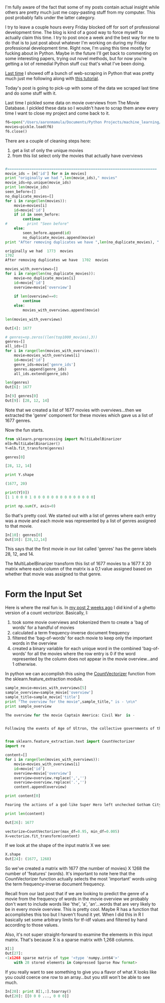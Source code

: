 I'm fully aware of the fact that some of my posts contain actual insight while others are pretty much just me copy-pasting stuff from my computer.  This post probably falls under the latter category.  

I try to leave a couple hours every Friday blocked off for sort of professional development time.  The blog is kind of a good way to force myself to actually claim this time.  I try to post once a week and the best way for me to do that is to just post about whatever I'm working on during my Friday professional development time.  Right now, I'm using this time mostly for fucking about in Python.  Maybe in the future I'll get back to commenting on some interesting papers, trying out novel methods, but for now you're getting a lot of remedial Python stuff cuz that's what I've been doing.

[Last time](https://aaronmams.github.io/Machine-Learning-Pipelines-3-Data-streams/) I showed off a bunch of web-scraping in Python that was pretty much just me following along with [this tutorial](https://spandan-madan.github.io/DeepLearningProject/).

Today's post is going to pick-up with some of the data we scraped last time and do some stuff with it. 

Last time I pickled some data on movie overviews from The Movie Database.  I pickled these data so I wouldn't have to scrap them anew every time I want to close my project and come back to it.

```python
f6=open("/Users/aaronmamula/Documents/Python Projects/machine_learning/Movies/movies_for_posters",'rb')
movies=pickle.load(f6)
f6.close()

```

There are a couple of cleaning steps here: 

1. get a list of only the unique movies
2. from this list select only the movies that actually have overviews

```python

#====================================================================
movie_ids = [m['id'] for m in movies]
print "originally we had ",len(movie_ids)," movies"
movie_ids=np.unique(movie_ids)
print len(movie_ids)
seen_before=[]
no_duplicate_movies=[]
for i in range(len(movies)):
    movie=movies[i]
    id=movie['id']
    if id in seen_before:
        continue
#         print "Seen before"
    else:
        seen_before.append(id)
        no_duplicate_movies.append(movie)
print "After removing duplicates we have ",len(no_duplicate_movies), " movies"

originally we had  1773  movies
1702
After removing duplicates we have  1702  movies

movies_with_overviews=[]
for i in range(len(no_duplicate_movies)):
    movie=no_duplicate_movies[i]
    id=movie['id']
    overview=movie['overview']
    
    if len(overview)==0:
        continue
    else:
        movies_with_overviews.append(movie)
        
len(movies_with_overviews)

Out[4]: 1677

# genres=np.zeros((len(top1000_movies),3))
genres=[]
all_ids=[]
for i in range(len(movies_with_overviews)):
    movie=movies_with_overviews[i]
    id=movie['id']
    genre_ids=movie['genre_ids']
    genres.append(genre_ids)
    all_ids.extend(genre_ids)

len(genres)
Out[6]: 1677

In[9] genres[0]
Out[9]: [28, 12, 14]
```

Note that we created a list of 1677 movies with overviews...then we extracted the 'genre' component for these movies which gave us a list of 1677 genres.

Now the fun starts.

```python
from sklearn.preprocessing import MultiLabelBinarizer
mlb=MultiLabelBinarizer()
Y=mlb.fit_transform(genres)

genres[0]

[28, 12, 14]

print Y.shape

(1677, 20)

print(Y[0])
[1 1 0 0 0 1 0 0 0 0 0 0 0 0 0 0 0 0 0 0]

print np.sum(Y, axis=0)


```

So that's pretty cool. We started out with a list of genres where each entry was a movie and each movie was represented by a list of genres assigned to that movie.  

```python
In[10]: genres[0]
Out[10]: [28,12,14]
```

This says that the first movie in our list called 'genres' has the genre labels 28, 12, and 14.

The MultiLabelBinarizer transform this list of 1677 movies to a 1677 X 20 matrix where each column of the matrix is a 0,1 value assigned based on whether that movie was assigned to that genre.

# Form the Input Set

Here is where the real fun is. In [my post 2 weeks ago](https://aaronmams.github.io/Data-Pipelines-2-data-transformations/) I did kind of a ghetto version of a count vectorizor.  Basically, I:

1. took some movie overviews and tokenized them to create a 'bag of words' for a handful of movies
2. calculated a term frequency-inverse document frequency
3. filtered the 'bag-of-words' for each movie to keep only the important words in the overview
4. created a binary variable for each unique word in the combined 'bag-of-words' for all the movies where the row entry is 0 if the word represented by the column does not appear in the movie overview...and 1 otherwise.

In python we can accomplish this using the [CountVectorizer](http://scikit-learn.org/stable/modules/generated/sklearn.feature_extraction.text.CountVectorizer.html) function from the sklearn.feature_extraction module.

```python
sample_movie=movies_with_overviews[5]
sample_overview=sample_movie['overview']
sample_title=sample_movie['title']
print "The overview for the movie",sample_title," is - \n\n"
print sample_overview

The overview for the movie Captain America: Civil War  is - 


Following the events of Age of Ultron, the collective governments of the world pass an act designed to regulate all superhuman activity. This polarizes opinion amongst the Avengers, causing two factions to side with Iron Man or Captain America, which causes an epic battle between former allies.


from sklearn.feature_extraction.text import CountVectorizer
import re

content=[]
for i in range(len(movies_with_overviews)):
    movie=movies_with_overviews[i]
    id=movie['id']
    overview=movie['overview']
    overview=overview.replace(',','')
    overview=overview.replace('.','')
    content.append(overview)

print content[0]

Fearing the actions of a god-like Super Hero left unchecked Gotham City’s own formidable forceful vigilante takes on Metropolis’s most revered modern-day savior while the world wrestles with what sort of hero it really needs And with Batman and Superman at war with one another a new threat quickly arises putting mankind in greater danger than it’s ever known before

print len(content)

Out[26]: 1677

vectorize=CountVectorizer(max_df=0.95, min_df=0.005)
X=vectorize.fit_transform(content)

```

If we look at the shape of the input matrix X we see:

```python
X.shape
Out[24]: (1677, 1268)
```
So we've created a matrix with 1677 (the number of movies) X 1268 the number of 'features' (words).  It's important to note here that the CountVectorizer function actually selects the most 'important' words using the term frequency-inverse document frequency.  

Recall from our last post that if we are looking to predict the genre of a movie from the frequency of words in the movie overview we probably don't want to include words like 'the', 'a', 'an'...words that are very likely to be in every movie overview. This is pretty cool.  Maybe R has a function that accomplishes this too but I haven't found it yet.  When I did this in R I basically set some arbitrary limits for tf-idf values and filtered by hand according to those values.

Also, it's not super straight-forward to examine the elements in this input matrix.  That's because X is a sparse matrix with 1,268 columns.

```python
X[1]
Out[27]: 
<1x1268 sparse matrix of type '<type 'numpy.int64'>'
	with 28 stored elements in Compressed Sparse Row format>

```
If you really want to see something to give you a flavor of what X looks like you could coerce one row to an array...but you still won't be able to see much.

```python
In[20]: print X[1,:].toarray()
Out[20]: [[0 0 0 ..., 0 0 0]]
```
